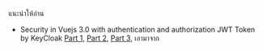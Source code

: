 


แนะนำให้อ่าน 
- Security in Vuejs 3.0 with authentication and authorization JWT Token by KeyCloak 
[Part 1](https://blog.devgenius.io/security-in-vuejs-3-0-with-authentication-and-authorization-by-keycloak-part-1-ae884889fa0d),
[Part 2](https://blog.devgenius.io/security-in-vuejs-3-0-with-authentication-and-authorization-by-keycloak-part-2-b660e709450f),
[Part 3](https://blog.devgenius.io/security-in-vuejs-3-0-with-authentication-and-authorization-by-keycloak-part-3-a124f6cb773d),
เอามาจาก
